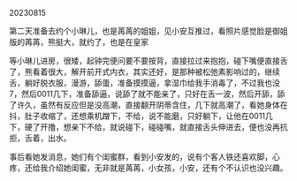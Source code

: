 20230815

第二天准备去约个小琳儿，也是苒苒的姐姐，见小安互推过，看照片感觉脸是御姐版的苒苒，熊挺大，就约了，也是在皇家

等小琳儿进房，很矮，起钟完便问要不要按背，直接拉过来抱抱，碰下嘴便直接舌了，熊看着很大，解开前开式内衣，其实还好，是那种被松弛素影响过的，继续舌，躺好脱衣服，漫游，舔蛋，准备摸摸逼，拿湿巾给我手消毒了，不过我也没7，然后0011几下，准备舔逼，说舔了就不能亲了，只好在舌一波，然后开舔，舔了许久，虽然有反应但是没高潮，直接翻开阴蒂含住，几下就高潮了，看她身体在抖，肚子收缩了，还想乘机蹭下，不给，说不能磨，只好躺下，让他在0011几下，硬了开撸，想亲下不给，就说碰下，碰碰嘴，就直接舌头伸进去，便也没再抗拒，舌着，出水。

事后看她发消息，她们有个闺蜜群，看到小安发的，说有个客人铁还喜欢脚，心疼，还给我介绍她闺蜜，无非就是苒苒，小女孩，小安，还有个不认识也没兴趣。

